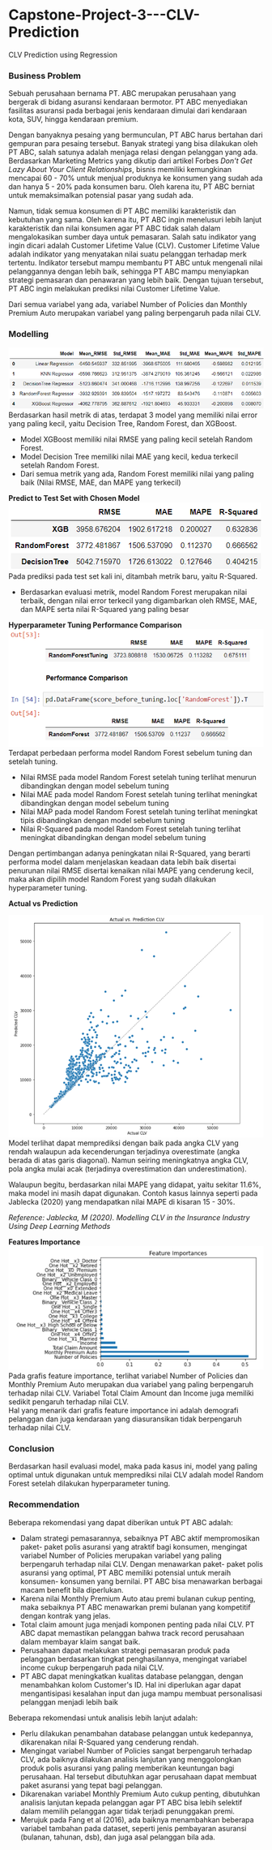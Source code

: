 # Capstone-Project-3---CLV-Prediction
CLV Prediction using Regression
### **Business Problem**  
Sebuah perusahaan bernama PT. ABC merupakan perusahaan yang bergerak di bidang asuransi kendaraan bermotor. PT ABC menyediakan fasilitas asuransi pada berbagai jenis kendaraan dimulai dari kendaraan kota, SUV, hingga kendaraan premium.  
  
  
Dengan banyaknya pesaing yang bermunculan, PT ABC harus bertahan dari gempuran para pesaing tersebut. Banyak strategi yang bisa dilakukan oleh PT ABC, salah satunya adalah menjaga relasi dengan pelanggan yang ada. Berdasarkan Marketing Metrics yang dikutip dari artikel Forbes *Don't Get Lazy About Your Client Relationships*, bisnis memiliki kemungkinan mencapai 60 - 70% untuk menjual produknya ke konsumen yang sudah ada dan hanya 5 - 20% pada konsumen baru. Oleh karena itu, PT ABC berniat untuk memaksimalkan potensial pasar yang sudah ada.  

    
Namun, tidak semua konsumen di PT ABC memiliki karakteristik dan kebutuhan yang sama. Oleh karena itu, PT ABC ingin menelusuri lebih lanjut karakteristik dan nilai konsumen agar PT ABC tidak salah dalam mengalokasikan sumber daya untuk pemasaran. Salah satu indikator yang ingin dicari adalah Customer Lifetime Value (CLV). Customer Lifetime Value adalah indikator yang menyatakan nilai suatu pelanggan terhadap merk tertentu. Indikator tersebut mampu membantu PT ABC untuk mengenali nilai pelanggannya dengan lebih baik, sehingga PT ABC mampu menyiapkan strategi pemasaran dan penawaran yang lebih baik. Dengan tujuan tersebut, PT ABC ingin melakukan prediksi nilai Customer Lifetime Value.  
  
Dari semua variabel yang ada, variabel Number of Policies dan Monthly Premium Auto merupakan variabel yang paling berpengaruh pada nilai CLV.  
  
### **Modelling**  
![alt text](https://github.com/ChrisAntococt471/Capstone-Project-3---CLV-Prediction/blob/main/Model%20Eval.png)  
Berdasarkan hasil metrik di atas, terdapat 3 model yang memiliki nilai error yang paling kecil, yaitu Decision Tree, Random Forest, dan XGBoost.  
- Model XGBoost memiliki nilai RMSE yang paling kecil setelah Random Forest.
- Model Decision Tree memiliki nilai MAE yang kecil, kedua terkecil setelah Random Forest.  
- Dari semua metrik yang ada, Random Forest memiliki nilai yang paling baik (Nilai RMSE, MAE, dan MAPE yang terkecil)  
  
**Predict to Test Set with Chosen Model**  
![alt text](https://github.com/ChrisAntococt471/Capstone-Project-3---CLV-Prediction/blob/main/Model%20Eval1.png)  
Pada prediksi pada test set kali ini, ditambah metrik baru, yaitu R-Squared.  
- Berdasarkan evaluasi metrik, model Random Forest merupakan nilai terbaik, dengan nilai error terkecil yang digambarkan oleh RMSE, MAE, dan MAPE serta nilai R-Squared yang paling besar  
  
**Hyperparameter Tuning Performance Comparison**    
![alt text](https://github.com/ChrisAntococt471/Capstone-Project-3---CLV-Prediction/blob/main/Performance%20comparison.png)  
Terdapat perbedaan performa model Random Forest sebelum tuning dan setelah tuning.  
- Nilai RMSE pada model Random Forest setelah tuning terlihat menurun dibandingkan dengan model sebelum tuning  
- Nilai MAE pada model Random Forest setelah tuning terlihat meningkat dibandingkan dengan model sebelum tuning  
- Nilai MAP pada model Random Forest setelah tuning terlihat meningkat tipis dibandingkan dengan model sebelum tuning  
- Nilai R-Squared pada model Random Forest setelah tuning terlihat meningkat dibandingkan dengan model sebelum tuning  
  
Dengan pertimbangan adanya peningkatan nilai R-Squared, yang berarti performa model dalam menjelaskan keadaan data lebih baik disertai penurunan nilai RMSE disertai kenaikan nilai MAPE yang cenderung kecil, maka akan dipilih model Random Forest yang sudah dilakukan hyperparameter tuning.  
  
**Actual vs Prediction**   
  
![alt text](https://github.com/ChrisAntococt471/Capstone-Project-3---CLV-Prediction/blob/main/Actual%20vs%20Pred.png)  
Model terlihat dapat memprediksi dengan baik pada angka CLV yang rendah walaupun ada kecenderungan terjadinya overestimate (angka berada di atas garis diagonal). Namun seiring meningkatnya angka CLV, pola angka mulai acak (terjadinya overestimation dan underestimation).  
  
Walaupun begitu, berdasarkan nilai MAPE yang didapat, yaitu sekitar 11.6%, maka model ini masih dapat digunakan. Contoh kasus lainnya seperti pada Jablecka (2020) yang mendapatkan nilai MAPE di kisaran 15 - 30%.

*Reference: Jablecka, M (2020). Modelling CLV in the Insurance Industry Using Deep Learning Methods*  
  
**Features Importance**  
![alt text](https://github.com/ChrisAntococt471/Capstone-Project-3---CLV-Prediction/blob/main/Features%20Importance.png)  
Pada grafis feature importance, terlihat variabel Number of Policies dan Monthly Premium Auto merupakan dua variabel yang paling berpengaruh terhadap nilai CLV. Variabel Total Claim Amount dan Income juga memiliki sedikit pengaruh terhadap nilai CLV.  
Hal yang menarik dari grafis feature importance ini adalah demografi pelanggan dan juga kendaraan yang diasuransikan tidak berpengaruh terhadap nilai CLV.  
  
### **Conclusion**  
Berdasarkan hasil evaluasi model, maka pada kasus ini, model yang paling optimal untuk digunakan untuk memprediksi nilai CLV adalah model Random Forest setelah dilakukan hyperparameter tuning.  
  
### **Recommendation**  
Beberapa rekomendasi yang dapat diberikan untuk PT ABC adalah:  
- Dalam strategi pemasarannya, sebaiknya PT ABC aktif mempromosikan paket- paket polis asuransi yang atraktif bagi konsumen, mengingat variabel Number of Policies merupakan variabel yang paling berpengaruh terhadap nilai CLV. Dengan menawarkan paket- paket polis asuransi yang optimal, PT ABC memiliki potensial untuk meraih konsumen- konsumen yang bernilai. PT ABC bisa menawarkan berbagai macam benefit bila diperlukan.  
- Karena nilai Monthly Premium Auto atau premi bulanan cukup penting, maka sebaiknya PT ABC menawarkan premi bulanan yang kompetitif dengan kontrak yang jelas.  
- Total claim amount juga menjadi komponen penting pada nilai CLV. PT ABC dapat memastikan pelanggan bahwa track record perusahaan dalam membayar klaim sangat baik.  
- Perusahaan dapat melakukan strategi pemasaran produk pada pelanggan berdasarkan tingkat penghasilannya, mengingat variabel income cukup berpengaruh pada nilai CLV.  
- PT ABC dapat meningkatkan kualitas database pelanggan, dengan menambahkan kolom Customer's ID. Hal ini diperlukan agar dapat mengantisipasi kesalahan input dan juga mampu membuat personalisasi pelanggan menjadi lebih baik  

Beberapa rekomendasi untuk analisis lebih lanjut adalah:  
- Perlu dilakukan penambahan database pelanggan untuk kedepannya, dikarenakan nilai R-Squared yang cenderung rendah.  
- Mengingat variabel Number of Policies sangat berpengaruh terhadap CLV, ada baiknya dilakukan analisis lanjutan yang menggolongkan produk polis asuransi yang paling memberikan keuntungan bagi perusahaan. Hal tersebut dibutuhkan agar perusahaan dapat membuat paket asuransi yang tepat bagi pelanggan.  
- Dikarenakan variabel Monthly Premium Auto cukup penting, dibutuhkan analisis lanjutan kepada pelanggan agar PT ABC bisa lebih selektif dalam memilih pelanggan agar tidak terjadi penunggakan premi.  
- Merujuk pada Fang et al (2016), ada baiknya menambahkan beberapa variabel tambahan pada dataset, seperti jenis pembayaran asuransi (bulanan, tahunan, dsb), dan juga asal pelanggan bila ada.
